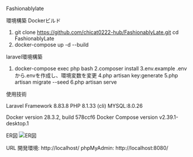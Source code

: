 Fashionablylate


環境構築
Dockerビルド
1. git clone https://github.com/chicat0222-hub/FashionablyLate.git
cd FashionablyLate
2. docker-compose up -d --build


laravel環境構築

1. docker-compose exec php bash
2.composer install
3.env.example .envから.envを作成し、環境変数を変更
4.php artisan key:generate
5.php artisan migrate --seed
6.php artisan serve



使用技術

Laravel Framework 8.83.8
PHP 8.1.33 (cli)
MYSQL:8.0.26

Docker version 28.3.2, build 578ccf6
Docker Compose version v2.39.1-desktop.1


ER図
![ER図](../er/FashionablyLate.drawio.svg)



URL
開発環境: http://localhost/
phpMyAdmin: http://localhost:8080/

